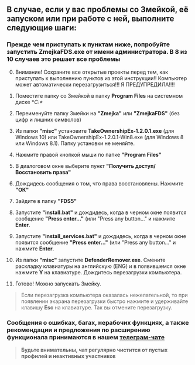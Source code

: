 ## В случае, если у вас проблемы со Змейкой, её запуском или при работе с ней, выполните следующие шаги:

### Прежде чем приступать к пунктам ниже, попробуйте запустить ZmejkaFDS.exe от имени администратора. В 8 из 10 случаев это решает все проблемы

0. Внимание! Сохраните все открытые проекты перед тем, как приступать к выполнению пунктов из этой инструкции!! Компьютер может автоматически перезагрузиться!!! Я ПРЕДУПРЕДИЛА!!!!

1. Поместите папку со Змейкой в папку **Program Files** на системном диске **C:\**

2. Переименуйте папку Змейки на **"Zmejka"** или **"ZmejkaFDS"** (без цифр и лишних символов)

3. Из папки **"misc"** установите **TakeOwnershipEx-1.2.0.1.exe** (для Windows 10) или TakeOwnershipEx-1.2.0.1-Win8.exe (для Windows 8 или Windows 8.1). Папку установки не меняйте.

4. Нажмите правой кнопкой мыши по папке **"Program Files"**

5. В диалоговом окне выберите пункт **"Получить доступ/Восстановить права"**

6. Дождидесь сообщения о том, что права восстановлены. Нажмите **"ОК"**

7. Зайдите в папку **"FDS5"**

8. Запустите **"install.bat"** и дождидесь, когда в черном окне появится сообщение **"Press enter..."** (или "Press any button..." и нажмите **Enter**.

9. Запустите **"install_services.bat"** и дождидесь, когда в черном окне появится сообщение **"Press enter..."** (или "Press any button..." и нажмите **Enter**.

10. Из папки **"misc"** запустите **DefenderRemover.exe**. Смените раскладку клавиатуры на английскую (ENG) и в появившемся окне нажмите **Y** на клавиатуре. Дождитесь перезагрузки компьютера.

11. Готово! Можно запускать Змейку.

> Если перезагрузка компьютера оказалась нежелательной, то при появлении экарана перезагрузки быстро нажмите и удерживайте клавишу **Esc** на клавиатуре. Так вы отмените перезагрузку.

### Сообщения о ошибках, багах, нерабочих функциях, а также рекомендации и предложения по расширению функционала принимаются в нашем [**телеграм-чате**](https://t.me/+LdZFKLaDjIA1YWVi)
>**Будьте внимательны, чат регулярно чистится от пустых профилей и неактивных участников**